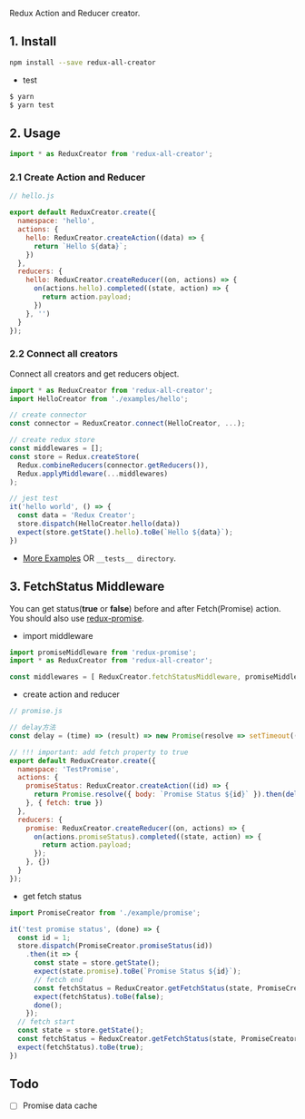 Redux Action and Reducer creator.

## 1. Install

```sh
npm install --save redux-all-creator
```

* test

```sh
$ yarn
$ yarn test
```

## 2. Usage

```js
import * as ReduxCreator from 'redux-all-creator';
```

### 2.1 Create Action and Reducer

```js
// hello.js

export default ReduxCreator.create({
  namespace: 'hello',
  actions: {
    hello: ReduxCreator.createAction((data) => { 
      return `Hello ${data}`;
    })
  },
  reducers: {
    hello: ReduxCreator.createReducer((on, actions) => {
      on(actions.hello).completed((state, action) => {
        return action.payload;
      })
    }, '')
  }
});
```

### 2.2 Connect all creators

Connect all creators and get reducers object.

```js
import * as ReduxCreator from 'redux-all-creator';
import HelloCreator from './examples/hello';

// create connector
const connector = ReduxCreator.connect(HelloCreator, ...);

// create redux store
const middlewares = [];
const store = Redux.createStore(
  Redux.combineReducers(connector.getReducers()),
  Redux.applyMiddleware(...middlewares)
);

// jest test
it('hello world', () => {
  const data = 'Redux Creator';
  store.dispatch(HelloCreator.hello(data))
  expect(store.getState().hello).toBe(`Hello ${data}`);
})
```

* [More Examples](https://github.com/IceMimosa/redux-creator-test) OR `__tests__ directory`.


## 3. FetchStatus Middleware

You can get status(**true** or **false**) before and after Fetch(Promise) action. You should also use [redux-promise](https://github.com/redux-utilities/redux-promise).

* import middleware

```js
import promiseMiddleware from 'redux-promise';
import * as ReduxCreator from 'redux-all-creator';

const middlewares = [ ReduxCreator.fetchStatusMiddleware, promiseMiddleware ];
```

* create action and reducer

```js
// promise.js

// delay方法
const delay = (time) => (result) => new Promise(resolve => setTimeout(() => resolve(result), time));

// !!! important: add fetch property to true
export default ReduxCreator.create({
  namespace: 'TestPromise',
  actions: {
    promiseStatus: ReduxCreator.createAction((id) => { 
      return Promise.resolve({ body: `Promise Status ${id}` }).then(delay(2000)).then(res => res.body)
    }, { fetch: true })
  },
  reducers: {
    promise: ReduxCreator.createReducer((on, actions) => {
      on(actions.promiseStatus).completed((state, action) => {
        return action.payload;
      });
    }, {})
  }
});
```

* get fetch status

```js
import PromiseCreator from './example/promise';

it('test promise status', (done) => {
  const id = 1;
  store.dispatch(PromiseCreator.promiseStatus(id))
    .then(it => { 
      const state = store.getState();
      expect(state.promise).toBe(`Promise Status ${id}`);
      // fetch end
      const fetchStatus = ReduxCreator.getFetchStatus(state, PromiseCreator.promiseStatus);
      expect(fetchStatus).toBe(false);
      done();
    });
  // fetch start
  const state = store.getState();
  const fetchStatus = ReduxCreator.getFetchStatus(state, PromiseCreator.promiseStatus)
  expect(fetchStatus).toBe(true);
})
```

## Todo

* [ ] Promise data cache

